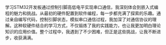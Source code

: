 学习STM32开发板通过控制引脚高低电平实现串口通信，我深刻体会到嵌入式编程的魅力和挑战。从最初的硬件配置到软件编程，每一步都充满了探索的乐趣。通过亲自编写代码，控制引脚状态，模拟串口通信过程，我加深了对通信协议的理解。这种软硬件结合的学习方式，不仅锻炼了我的实践能力，也让我更加明白理论知识的应用价值。整个过程中，我遇到了不少困难，但正是这些挑战，让我不断进步，收获满满。
